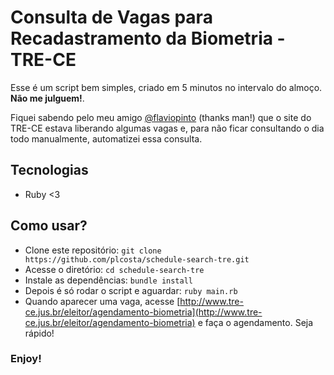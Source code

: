 # Consulta de Vagas para Recadastramento da Biometria - TRE-CE

Esse é um script bem simples, criado em 5 minutos no intervalo do almoço. **Não me julguem!**.

Fiquei sabendo pelo meu amigo  [@flaviopinto](https://github.com/flaviopinto) (thanks man!) que o site do TRE-CE estava liberando algumas vagas e, para não ficar consultando o dia todo manualmente, automatizei essa consulta.

## Tecnologias
- Ruby <3

## Como usar?
- Clone este repositório: `git clone https://github.com/plcosta/schedule-search-tre.git`
- Acesse o diretório: `cd schedule-search-tre`
- Instale as dependências: `bundle install`
- Depois é só rodar o script e aguardar: `ruby main.rb`
- Quando aparecer uma vaga, acesse [http://www.tre-ce.jus.br/eleitor/agendamento-biometria](http://www.tre-ce.jus.br/eleitor/agendamento-biometria) e faça o agendamento. Seja rápido!

### Enjoy!
